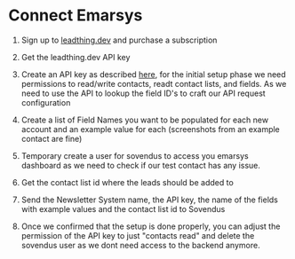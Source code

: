# Connect Emarsys

1. Sign up to [leadthing.dev](https://leadthing.dev) and purchase a subscription

2. Get the leadthing.dev API key

3. Create an API key as described [here](https://dev.emarsys.com/docs/core-api-reference/a12e08c686f0f-2-set-up-your-account), for the initial setup phase we need permissions to read/write contacts, readt contact lists, and fields. As we need to use the API to lookup the field ID's to craft our API request configuration

4. Create a list of Field Names you want to be populated for each new account and an example value for each (screenshots from an example contact are fine)

5. Temporary create a user for sovendus to access you emarsys dashboard as we need to check if our test contact has any issue.

6. Get the contact list id where the leads should be added to

7. Send the Newsletter System name, the API key, the name of the fields with example values and the contact list id to Sovendus

8. Once we confirmed that the setup is done properly, you can adjust the permission of the API key to just "contacts read" and delete the sovendus user as we dont need access to the backend anymore.
